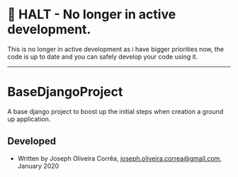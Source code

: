 # :construction: **HALT** - No longer in active development.
This is no longer in active development as i have bigger priorities now, the code is up to date and you can safely develop your code using it.

---

# BaseDjangoProject
 A base django project to boost up the initial steps when creation a ground up application.

## Developed 
 * Written by Joseph Oliveira Corrêa, <joseph.oliveira.correa@gmail.com>, January 2020
